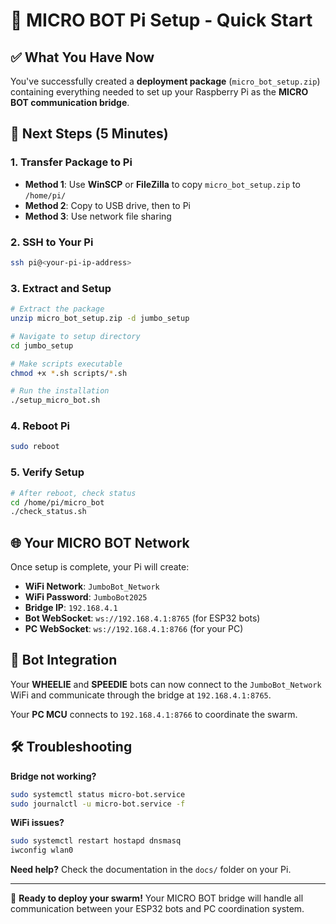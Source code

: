 # 🤖 MICRO BOT Pi Setup - Quick Start

## ✅ What You Have Now

You've successfully created a **deployment package** (`micro_bot_setup.zip`) containing everything needed to set up your Raspberry Pi as the **MICRO BOT communication bridge**.

## 🚀 Next Steps (5 Minutes)

### 1. Transfer Package to Pi

- **Method 1**: Use **WinSCP** or **FileZilla** to copy `micro_bot_setup.zip` to `/home/pi/`
- **Method 2**: Copy to USB drive, then to Pi
- **Method 3**: Use network file sharing

### 2. SSH to Your Pi

```bash
ssh pi@<your-pi-ip-address>
```

### 3. Extract and Setup

```bash
# Extract the package
unzip micro_bot_setup.zip -d jumbo_setup

# Navigate to setup directory
cd jumbo_setup

# Make scripts executable
chmod +x *.sh scripts/*.sh

# Run the installation
./setup_micro_bot.sh
```

### 4. Reboot Pi

```bash
sudo reboot
```

### 5. Verify Setup

```bash
# After reboot, check status
cd /home/pi/micro_bot
./check_status.sh
```

## 🌐 Your MICRO BOT Network

Once setup is complete, your Pi will create:

- **WiFi Network**: `JumboBot_Network`
- **WiFi Password**: `JumboBot2025`
- **Bridge IP**: `192.168.4.1`
- **Bot WebSocket**: `ws://192.168.4.1:8765` (for ESP32 bots)
- **PC WebSocket**: `ws://192.168.4.1:8766` (for your PC)

## 🤖 Bot Integration

Your **WHEELIE** and **SPEEDIE** bots can now connect to the `JumboBot_Network` WiFi and communicate through the bridge at `192.168.4.1:8765`.

Your **PC MCU** connects to `192.168.4.1:8766` to coordinate the swarm.

## 🛠️ Troubleshooting

**Bridge not working?**

```bash
sudo systemctl status micro-bot.service
sudo journalctl -u micro-bot.service -f
```

**WiFi issues?**

```bash
sudo systemctl restart hostapd dnsmasq
iwconfig wlan0
```

**Need help?** Check the documentation in the `docs/` folder on your Pi.

---

🎯 **Ready to deploy your swarm!** Your MICRO BOT bridge will handle all communication between your ESP32 bots and PC coordination system.
